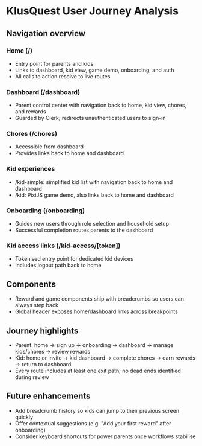 # KlusQuest User Journey Analysis

## Navigation overview

### Home (/)
- Entry point for parents and kids
- Links to dashboard, kid view, game demo, onboarding, and auth
- All calls to action resolve to live routes

### Dashboard (/dashboard)
- Parent control center with navigation back to home, kid view, chores, and rewards
- Guarded by Clerk; redirects unauthenticated users to sign-in

### Chores (/chores)
- Accessible from dashboard
- Provides links back to home and dashboard

### Kid experiences
- /kid-simple: simplified kid list with navigation back to home and dashboard
- /kid: PixiJS game demo, also links back to home and dashboard

### Onboarding (/onboarding)
- Guides new users through role selection and household setup
- Successful completion routes parents to the dashboard

### Kid access links (/kid-access/[token])
- Tokenised entry point for dedicated kid devices
- Includes logout path back to home

## Components
- Reward and game components ship with breadcrumbs so users can always step back
- Global header exposes home/dashboard links across breakpoints

## Journey highlights
- Parent: home -> sign up -> onboarding -> dashboard -> manage kids/chores -> review rewards
- Kid: home or invite -> kid dashboard -> complete chores -> earn rewards -> return to dashboard
- Every route includes at least one exit path; no dead ends identified during review

## Future enhancements
- Add breadcrumb history so kids can jump to their previous screen quickly
- Offer contextual suggestions (e.g. "Add your first reward" after onboarding)
- Consider keyboard shortcuts for power parents once workflows stabilise
